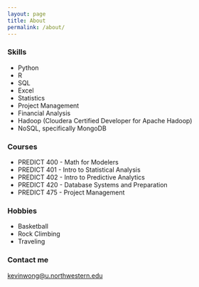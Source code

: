 ```yaml
---
layout: page
title: About
permalink: /about/
---
```


### Skills

* Python
* R
* SQL
* Excel
* Statistics
* Project Management
* Financial Analysis
* Hadoop (Cloudera Certified Developer for Apache Hadoop)
* NoSQL, specifically MongoDB

### Courses

* PREDICT 400 - Math for Modelers
* PREDICT 401 - Intro to Statistical Analysis
* PREDICT 402 - Intro to Predictive Analytics
* PREDICT 420 - Database Systems and Preparation
* PREDICT 475 - Project Management

### Hobbies

* Basketball
* Rock Climbing
* Traveling

### Contact me

[kevinwong@u.northwestern.edu](mailto:kevinwong@u.northwestern.edu)
